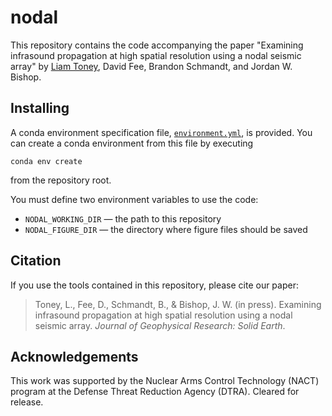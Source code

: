 # nodal

This repository contains the code accompanying the paper "Examining infrasound
propagation at high spatial resolution using a nodal seismic array" by
[Liam Toney](mailto:ldtoney@alaska.edu), David Fee, Brandon Schmandt, and Jordan W.
Bishop.

## Installing

A conda environment specification file, [`environment.yml`](environment.yml), is
provided. You can create a conda environment from this file by executing
```shell
conda env create
```
from the repository root.

You must define two environment variables to use the code:
- `NODAL_WORKING_DIR` — the path to this repository
- `NODAL_FIGURE_DIR` — the directory where figure files should be saved

## Citation

If you use the tools contained in this repository, please cite our paper:

> Toney, L., Fee, D., Schmandt, B., & Bishop, J. W. (in press). Examining infrasound
> propagation at high spatial resolution using a nodal seismic array. *Journal of
> Geophysical Research: Solid Earth*.

## Acknowledgements

This work was supported by the Nuclear Arms Control Technology (NACT) program at the
Defense Threat Reduction Agency (DTRA). Cleared for release.
